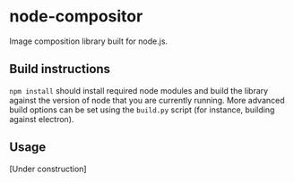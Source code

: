 # node-compositor

Image composition library built for node.js.

## Build instructions

`npm install` should install required node modules and build the library against the version of node that you are currently running.
More advanced build options can be set using the `build.py` script (for instance, building against electron).

## Usage

[Under construction]
